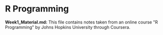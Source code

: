 # R Programming
**Week1_Material.md:** This file contains notes taken from an online course "R Programming" by Johns Hopkins University through Coursera.

